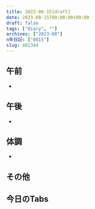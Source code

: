 ```yaml
---
title: 2023-08-15[draft]
date: 2023-08-15T00:00:00+09:00
draft: false
tags: ["diary", ""]
archives: ["2023-08"]
n年日記: ["0815"]
slug: 481344
---
```

## 午前
- 
## 午後
- 
## 体調
- 
## その他
## 今日のTabs